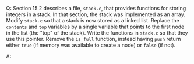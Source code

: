 Q: Section 15.2 describes a file, `stack.c`, that provides functions for storing
integers in a stack. In that section, the stack was implemented as an array.
Modify `stack.c` so that a stack is now stored as a linked list. Replace the
`contents` and `top` variables by a single variable that points to the first
node in the list (the "top" of the stack). Write the functions in `stack.c` so
that they use this pointer. Remove the `is_full` function, instead having `push`
return either `true` (if memory was available to create a node) or `false` (if
not).

A:
